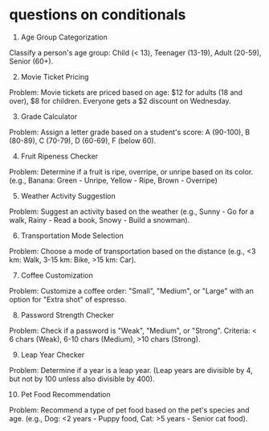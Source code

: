 # questions on conditionals


1. Age Group Categorization

Classify a person's age group: Child (< 13), Teenager (13-19), Adult (20-59), Senior (60+).




2. Movie Ticket Pricing

Problem: Movie tickets are priced based on age: $12 for adults (18 and over), $8 for children. Everyone gets a $2 discount on Wednesday.




3. Grade Calculator

Problem: Assign a letter grade based on a student's score: A (90-100), B (80-89), C (70-79), D (60-69), F (below 60).




4. Fruit Ripeness Checker

Problem: Determine if a fruit is ripe, overripe, or unripe based on its color. (e.g., Banana: Green - Unripe, Yellow - Ripe, Brown - Overripe)




5. Weather Activity Suggestion

Problem: Suggest an activity based on the weather (e.g., Sunny - Go for a walk, Rainy - Read a book, Snowy - Build a snowman).




6. Transportation Mode Selection

Problem: Choose a mode of transportation based on the distance (e.g., <3 km: Walk, 3-15 km: Bike, >15 km: Car).





7. Coffee Customization

Problem: Customize a coffee order: "Small", "Medium", or "Large" with an option for "Extra shot" of espresso.





8. Password Strength Checker

Problem: Check if a password is "Weak", "Medium", or "Strong". Criteria: < 6 chars (Weak), 6-10 chars (Medium), >10 chars (Strong).





9. Leap Year Checker

Problem: Determine if a year is a leap year. (Leap years are divisible by 4, but not by 100 unless also divisible by 400).





10. Pet Food Recommendation

Problem: Recommend a type of pet food based on the pet's species and age. (e.g., Dog: <2 years - Puppy food, Cat: >5 years - Senior cat food).



